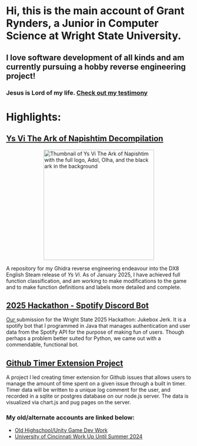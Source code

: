 # Hi, this is the main account of Grant Rynders, a Junior in Computer Science at Wright State University.
## I love software development of all kinds and am currently pursuing a hobby reverse engineering project!
### Jesus is Lord of my life. <a href="https://github.com/GrantBenR/Testimony"> Check out my testimony</a>

# Highlights:
## <a href="https://github.com/GrantBenR/YsViDecomp">Ys Vi The Ark of Napishtim Decompilation</a>
<div style="width:100%; display:inline-block;"><img style="width:300px; display:block; margin:auto;" alt="Thumbnail of Ys Vi The Ark of Napishtim with the full logo, Adol, Olha, and the black ark in the background" src="https://shared.fastly.steamstatic.com/store_item_assets/steam/apps/312540/capsule_616x353.jpg?t=1732664294"></img></div>

A repository for my Ghidra reverse engineering endeavour into the DX8 English Steam release of <i>Ys Vi</i>. As of January 2025, I have achieved full function classification, and am working to make modifications to the game and to make function definitions and labels more detailed and complete.

## <a href="https://github.com/GrantBenR/2025Hackathon">2025 Hackathon - Spotify Discord Bot</a>
<a href="https://github.com/nfairweather93"> Our </a> submission for the Wright State 2025 Hackathon: Jukebox Jerk. It is a spotify bot that I programmed in Java that manages authentication and user data from the Spotify API for the purpose of making fun of users. Though perhaps a problem better suited for Python, we came out with a commendable, functional bot.

## <a href="https://github.com/GrantBenR/ITSC-2024-Github-Extension-Project">Github Timer Extension Project</a>
A project I led creating timer extension for Github issues that allows users to manage the amount of time spent on a given issue through a built in timer. Timer data will be written to a unique log comment for the user, and recorded in a sqlite or postgres database on our node.js server. The data is visualized via chart.js and pug pages on the server.
### My old/alternate accounts are linked below:
* <a href="https://github.com/ScarfKid188">Old Highschool/Unity Game Dev Work</a>
* <a href="https://github.com/GrantRynders">University of Cincinnati Work Up Until Summer 2024</a>
